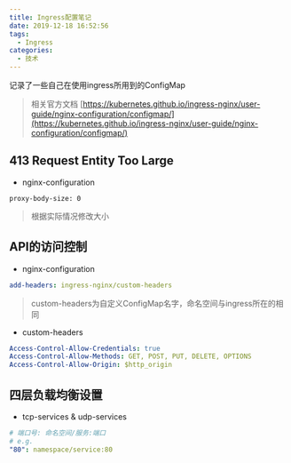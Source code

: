 ```yaml
---
title: Ingress配置笔记
date: 2019-12-18 16:52:56
tags:
  - Ingress
categories:
  - 技术
---
```


记录了一些自己在使用ingress所用到的ConfigMap

> 相关官方文档
[https://kubernetes.github.io/ingress-nginx/user-guide/nginx-configuration/configmap/](https://kubernetes.github.io/ingress-nginx/user-guide/nginx-configuration/configmap/)

## 413 Request Entity Too Large

- nginx-configuration

`proxy-body-size: 0`

> 根据实际情况修改大小

## API的访问控制

- nginx-configuration

```yaml
add-headers: ingress-nginx/custom-headers
```

> custom-headers为自定义ConfigMap名字，命名空间与ingress所在的相同

- custom-headers

```yaml
Access-Control-Allow-Credentials: true
Access-Control-Allow-Methods: GET, POST, PUT, DELETE, OPTIONS
Access-Control-Allow-Origin: $http_origin
```

## 四层负载均衡设置

- tcp-services & udp-services

```yaml
# 端口号: 命名空间/服务:端口
# e.g.
"80": namespace/service:80
```
